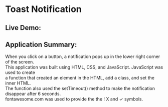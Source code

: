 # Toast Notification

## Live Demo:


## Application Summary:
When you click on a button, a notification pops up in the lower right corner of the screen.<br>
This application was built using HTML, CSS, and JavaScript. JavaScript was used to create<br>
a function that created an element in the HTML, add a class, and set the inner HTML.<br> 
The function also used the setTimeout() method to make the notification disappear after 6 seconds.<br>
fontawesome.com was used to provide the the ! X and ✓ symbols.